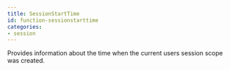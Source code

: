 ```yaml
---
title: SessionStartTime
id: function-sessionstarttime
categories:
- session
---
```


Provides information about the time when the current users session scope was created.
